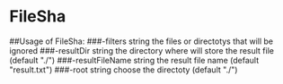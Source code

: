 # FileSha

##Usage of FileSha:
  ###-filters string
    	the files or directotys that will be ignored
  ###-resultDir string
    	the directory where will  store the result file (default "./")
  ###-resultFileName string
    	the result file name (default "result.txt")
  ###-root string
    	choose the directoty (default "./")
